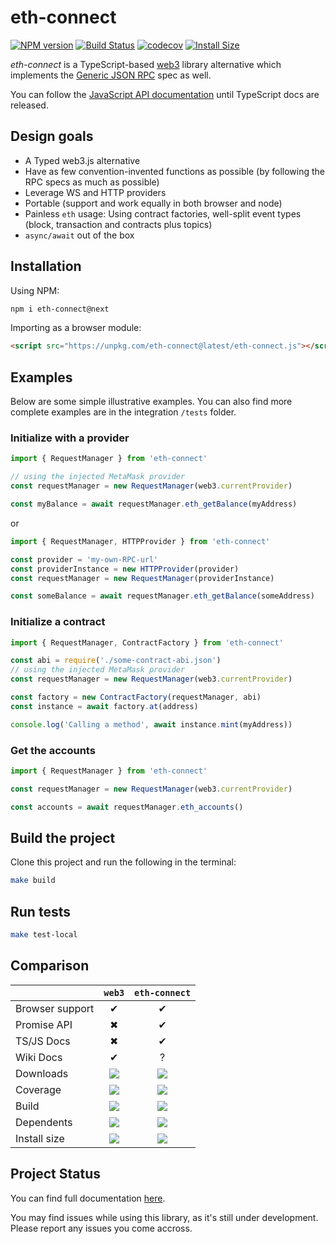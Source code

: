 # eth-connect

[![NPM version](https://badge.fury.io/js/eth-connect.svg)](https://npmjs.org/package/eth-connect)
[![Build Status](https://travis-ci.org/decentraland/eth-connect.svg?branch=master)](https://travis-ci.org/decentraland/eth-connect)
[![codecov](https://codecov.io/gh/decentraland/eth-connect/branch/master/graph/badge.svg)](https://codecov.io/gh/decentraland/eth-connect)
[![Install Size](https://packagephobia.now.sh/badge?p=eth-connect)](https://packagephobia.now.sh/result?p=eth-connect)

_eth-connect_ is a TypeScript-based [web3](https://github.com/ethereum/web3.js) library alternative which implements the [Generic JSON RPC](https://github.com/ethereum/wiki/wiki/JSON-RPC) spec as well.

You can follow the [JavaScript API documentation](https://github.com/ethereum/wiki/wiki/JavaScript-API) until TypeScript docs are released.

## Design goals

- A Typed web3.js alternative
- Have as few convention-invented functions as possible (by following the RPC specs as much as possible)
- Leverage WS and HTTP providers
- Portable (support and work equally in both browser and node)
- Painless `eth` usage: Using contract factories, well-split event types (block, transaction and contracts plus topics)
- `async/await` out of the box

## Installation

Using NPM:

```bash
npm i eth-connect@next
```

Importing as a browser module:

```html
<script src="https://unpkg.com/eth-connect@latest/eth-connect.js"></script>
```

## Examples

Below are some simple illustrative examples.
You can also find more complete examples are in the integration `/tests` folder.

### Initialize with a provider

```ts
import { RequestManager } from 'eth-connect'

// using the injected MetaMask provider
const requestManager = new RequestManager(web3.currentProvider)

const myBalance = await requestManager.eth_getBalance(myAddress)
```

or

```ts
import { RequestManager, HTTPProvider } from 'eth-connect'

const provider = 'my-own-RPC-url'
const providerInstance = new HTTPProvider(provider)
const requestManager = new RequestManager(providerInstance)

const someBalance = await requestManager.eth_getBalance(someAddress)
```

### Initialize a contract

```ts
import { RequestManager, ContractFactory } from 'eth-connect'

const abi = require('./some-contract-abi.json')
// using the injected MetaMask provider
const requestManager = new RequestManager(web3.currentProvider)

const factory = new ContractFactory(requestManager, abi)
const instance = await factory.at(address)

console.log('Calling a method', await instance.mint(myAddress))
```

### Get the accounts

```ts
import { RequestManager } from 'eth-connect'

const requestManager = new RequestManager(web3.currentProvider)

const accounts = await requestManager.eth_accounts()
```

## Build the project

Clone this project and run the following in the terminal:

```bash
make build
```

## Run tests

```bash
make test-local
```

## Comparison

|                 |  `web3`  | `eth-connect` |
| --------------- | :------: | :-----------: |
| Browser support |    ✔     |       ✔       |
| Promise API     |    ✖     |       ✔       |
| TS/JS Docs      |    ✖     |       ✔       |
| Wiki Docs       |    ✔     |       ?       |
| Downloads       | ![][wd]  |    ![][ed]    |
| Coverage        | ![][wc]  |    ![][ec]    |
| Build           | ![][wb]  |    ![][eb]    |
| Dependents      | ![][wdp] |   ![][edp]    |
| Install size    | ![][wis] |   ![][eis]    |

<!-- DOWNLOADS -->

[wd]: https://img.shields.io/npm/dm/web3.svg
[ed]: https://img.shields.io/npm/dm/eth-connect.svg

<!-- COVERAGE -->

[wc]: https://coveralls.io/repos/ethereum/web3.js/badge.svg?branch=master
[ec]: https://codecov.io/gh/decentraland/eth-connect/branch/master/graph/badge.svg

<!-- BUILD -->

[wb]: https://travis-ci.org/ethereum/web3.js.svg
[eb]: https://travis-ci.org/decentraland/eth-connect.svg?branch=master

<!-- DEPENDENTS -->

[wdp]: https://badgen.net/npm/dependents/web3
[edp]: https://badgen.net/npm/dependents/eth-connect

<!-- INSTALL SIZE -->

[wis]: https://packagephobia.now.sh/badge?p=web3
[eis]: https://packagephobia.now.sh/badge?p=eth-connect

## Project Status

You can find full documentation [here](docs/index.md).

You may find issues while using this library, as it's still under development. Please report any issues you come accross.

